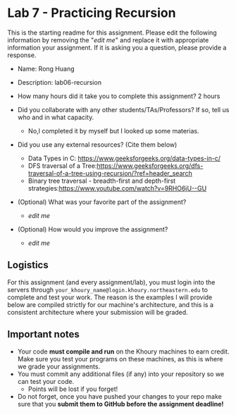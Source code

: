 # Lab 7 - Practicing Recursion

This is the starting readme for this assignment.  Please edit the following 
information by removing the "*edit me*" and replace it with appropriate 
information your assignment. If it is asking you a question, please provide 
a response.

- Name: Rong Huang

- Description: lab06-recursion

- How many hours did it take you to complete this assignment? 2 hours

- Did you collaborate with any other students/TAs/Professors? If so, tell 
  us who and in what capacity.
  - No,I completed it by myself but I looked up some materias.

- Did you use any external resources? (Cite them below)
  - Data Types in C: https://www.geeksforgeeks.org/data-types-in-c/
  - DFS traversal of a Tree:https://www.geeksforgeeks.org/dfs-traversal-of-a-tree-using-recursion/?ref=header_search
  - Binary tree traversal - breadth-first and depth-first strategies:https://www.youtube.com/watch?v=9RHO6jU--GU
- (Optional) What was your favorite part of the assignment? 

  - *edit me*

- (Optional) How would you improve the assignment? 
  - *edit me*

## Logistics

For this assignment (and every assignment/lab), you must login into the 
servers through `your_khoury_name@login.khoury.northeastern.edu` to complete 
and test your work. The reason is the examples I will provide below are 
compiled strictly for our machine's architecture, and this is a consistent 
architecture where your submission will be graded.

## Important notes

* Your code **must compile and run** on the Khoury machines to earn credit. 
  Make sure you test your programs on these machines, as this is where we 
  grade your assignments.
* You must commit any additional files (if any) into your repository so we 
  can test your code.
  * Points will be lost if you forget!
* Do not forget, once you have pushed your changes to your repo make sure 
  that you **submit them to GitHub before the assignment deadline!**

